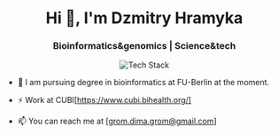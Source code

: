 <h1 align="center">Hi 👋, I'm Dzmitry Hramyka</h1>
<h3 align="center">Bioinformatics&genomics | Science&tech</h3>

<p align="center"><img src="https://skillicons.dev/icons?i=py,r,django,docker,linux,bash,git,github&perline=16" alt="Tech Stack" /> </p>

- 📝 I am pursuing degree in bioinformatics at FU-Berlin at the moment.

- ⚡️ Work at CUBI[https://www.cubi.bihealth.org/]

- 📫 You can reach me at [grom.dima.grom@gmail.com]
